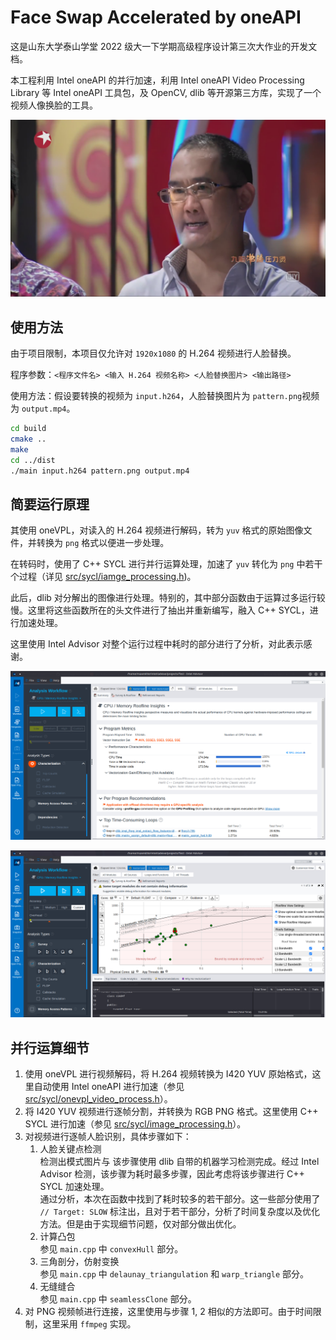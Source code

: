 # Face Swap Accelerated by oneAPI

这是山东大学泰山学堂 2022 级大一下学期高级程序设计第三次大作业的开发文档。

本工程利用 Intel oneAPI 的并行加速，利用 Intel oneAPI Video Processing Library 等 Intel oneAPI 工具包，及 OpenCV, dlib 等开源第三方库，实现了一个视频人像换脸的工具。

![](frame_sample.png)

## 使用方法

由于项目限制，本项目仅允许对 `1920x1080` 的 H.264 视频进行人脸替换。

程序参数：`<程序文件名> <输入 H.264 视频名称> <人脸替换图片> <输出路径>`

使用方法：假设要转换的视频为 `input.h264`，人脸替换图片为 `pattern.png`视频为 `output.mp4`。

```bash
cd build
cmake ..
make
cd ../dist
./main input.h264 pattern.png output.mp4
```

## 简要运行原理

其使用 oneVPL，对读入的 H.264 视频进行解码，转为 `yuv` 格式的原始图像文件，并转换为 `png` 格式以便进一步处理。

在转码时，使用了 C++ SYCL 进行并行运算处理，加速了 `yuv` 转化为 `png` 中若干个过程（详见 [src/sycl/iamge_processing.h](../src/sycl/image_processing.h))。

此后，dlib 对分解出的图像进行处理。特别的，其中部分函数由于运算过多运行较慢。这里将这些函数所在的头文件进行了抽出并重新编写，融入 C++ SYCL，进行加速处理。

这里使用 Intel Advisor 对整个运行过程中耗时的部分进行了分析，对此表示感谢。

![](intel_advisor_sample.png)

![](intel_advisor_sample_2.png)

## 并行运算细节

1. 使用 oneVPL 进行视频解码，将 H.264 视频转换为 I420 YUV 原始格式，这里自动使用 Intel oneAPI 进行加速（参见 [src/sycl/onevpl_video_process.h](../src/sycl/onevpl_video_process.h)）。
2. 将 I420 YUV 视频进行逐帧分割，并转换为 RGB PNG 格式。这里使用 C++ SYCL 进行加速（参见 [src/sycl/image_processing.h](../src/sycl/image_processing.h)）。
3. 对视频进行逐帧人脸识别，具体步骤如下：
   1. 人脸关键点检测  
      检测出模式图片与
      该步骤使用 dlib 自带的机器学习检测完成。经过 Intel Advisor 检测，该步骤为耗时最多步骤，因此考虑将该步骤进行 C++ SYCL 加速处理。  
      通过分析，本次在函数中找到了耗时较多的若干部分。这一些部分使用了 `// Target: SLOW` 标注出，且对于若干部分，分析了时间复杂度以及优化方法。但是由于实现细节问题，仅对部分做出优化。
    2. 计算凸包  
       参见 `main.cpp` 中 `convexHull` 部分。
    3. 三角剖分，仿射变换  
       参见 `main.cpp` 中 `delaunay_triangulation` 和 `warp_triangle` 部分。
    4. 无缝缝合  
       参见 `main.cpp` 中 `seamlessClone` 部分。
4. 对 PNG 视频帧进行连接，这里使用与步骤 1, 2 相似的方法即可。由于时间限制，这里采用 `ffmpeg` 实现。
       